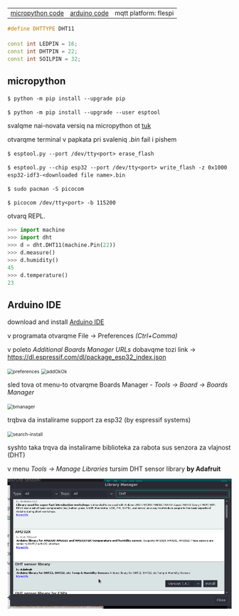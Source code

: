 |                       |                   |                       |
| --------------------- | ----------------- | --------------------- |
| [micropython code](#) | [arduino code](#) | mqtt platform: flespi |

<!-- Izpolzva micropython -->

``` c++
#define DHTTYPE DHT11

const int LEDPIN = 16;
const int DHTPIN = 22;
const int SOILPIN = 32;
```

## micropython

`$ python -m pip install --upgrade pip`

`$ python -m pip install --upgrade --user esptool`

svalqme nai-novata versiq na micropython ot [tuk](https://micropython.org/download/esp32/)

otvarqme terminal v papkata pri svaleniq _.bin_ fail i pishem

`$ esptool.py --port /dev/tty<port> erase_flash`

`$ esptool.py --chip esp32 --port /dev/tty<port> write_flash -z 0x1000 esp32-idf3-<downloaded file name>.bin`

`$ sudo pacman -S picocom`

`$ picocom /dev/tty<port> -b 115200`

otvarq REPL.

```python
>>> import machine
>>> import dht
>>> d = dht.DHT11(machine.Pin(22))
>>> d.measure()
>>> d.humidity()
45
>>> d.temperature()
23
```

## Arduino IDE

download and install [Arduino IDE](https://www.arduino.cc/en/software) 

v programata otvarqme File -> Preferences _(Ctrl+Comma)_ 

v poleto _Additional Boards Manager URLs_ dobavqme tozi link -> https://dl.espressif.com/dl/package_esp32_index.json

<img src="..assets/images/higrow-wroom32/preferences-boards.png" alt="preferences" style="zoom:75%;" />

<img src="..assets/images/higrow-wroom32/add-ok-ok.png" alt="addOkOk" style="zoom:75%;" />

sled tova ot menu-to otvarqme Boards Manager - _Tools -> Board -> Boards Manager_ 

<img src="..assets/images/higrow-wroom32/boards-manager.png" alt="bmanager" style="zoom:75%;" />

trqbva da instalirame support za esp32 (by espressif systems)

<img src="..assets/images/higrow-wroom32/search-install-esp32.png" alt="search-install" style="zoom:75%;" />

syshto taka trqva da instalirame biblioteka za rabota sus senzora za vlajnost (DHT)

v menu _Tools -> Manage Libraries_ tursim DHT sensor library **by Adafruit** 

![install-dht](assets/images/higrow-wroom32/install-dht-lib.png)

### <!--Za arch linux-->